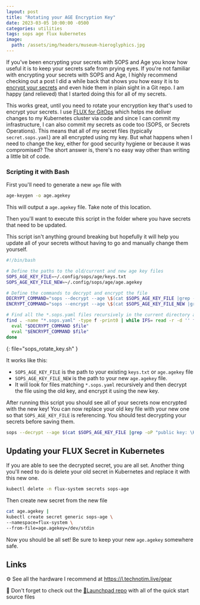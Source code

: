 ```yaml
---
layout: post
title: "Rotating your AGE Encryption Key"
date: 2023-03-05 10:00:00 -0500
categories: utilities
tags: sops age flux kubernetes
image:
  path: /assets/img/headers/museum-hieroglyphics.jpg
---
```


If you've been encrypting your secrets with SOPS and Age you know how useful it is to keep your secrets safe from prying eyes. If you're not familiar with encrypting your secrets with SOPS and Age, I highly recommend checking out a post I did a while back that shows you how easy it is to [encrypt your secrets](/posts/secret-encryption-sops) and even hide them in plain sight in a Git repo.  I am happy (and relieved) that I started doing this for all of my secrets.

This works great, until you need to rotate your encryption key that's used to encrypt your secrets. I use [FLUX for GitOps](/posts/flux-devops-gitops) which helps me deliver changes to my Kubernetes cluster via code and since I can commit my infrastructure, I can also commit my secrets as code too (SOPS, or Secrets Operations).  This means that all of my secret files (typically `secret.sops.yaml`) are all encrypted using my key.  But what happens when I need to change the key, either for good security hygiene or because it was compromised?  The short answer is, there's no easy way other than writing a little bit of code.

### Scripting it with Bash

First you'll need to generate a new `age` file with

```bash
age-keygen -o age.agekey
```

This will output a `age.agekey` file.  Take note of this location.

Then you'll want to execute this script in the folder where you have secrets that need to be updated.

This script isn't anything ground breaking but hopefully it will help you update all of your secrets without having to go and manually change them yourself.

```bash
#!/bin/bash

# Define the paths to the old/current and new age key files
SOPS_AGE_KEY_FILE=~/.config/sops/age/keys.txt
SOPS_AGE_KEY_FILE_NEW=~/.config/sops/age/age.agekey

# Define the commands to decrypt and encrypt the file
DECRYPT_COMMAND="sops --decrypt --age \$(cat $SOPS_AGE_KEY_FILE |grep -oP \"public key: \K(.*)\") --encrypted-regex '^(data|stringData)$' --in-place"
ENCRYPT_COMMAND="sops --encrypt --age \$(cat $SOPS_AGE_KEY_FILE_NEW |grep -oP \"public key: \K(.*)\") --encrypted-regex '^(data|stringData)$' --in-place"

# Find all the *.sops.yaml files recursively in the current directory and apply the decrypt and encrypt commands to them
find . -name "*.sops.yaml" -type f -print0 | while IFS= read -r -d '' file; do
  eval "$DECRYPT_COMMAND $file"
  eval "$ENCRYPT_COMMAND $file"
done
```
{: file="sops_rotate_key.sh" }

It works like this:

- `SOPS_AGE_KEY_FILE` is the path to your existing `keys.txt` or `age.agekey` file
- `SOPS_AGE_KEY_FILE_NEW` is the path to your new `age.agekey` file.
- It will look for files matching `*.sops.yaml` recursively and then decrypt the file using the old key, and encrypt it using the new key.

After running this script you should see all of your secrets now encrypted with the new key! You can now replace your old key file with your new one so that `SOPS_AGE_KEY_FILE` is referencing. You should test decrypting your secrets before saving them.

```bash
sops --decrypt --age $(cat $SOPS_AGE_KEY_FILE |grep -oP "public key: \K(.*)") --encrypted-regex '^(data|stringData)$' secret.sops.yaml
```

## Updating your FLUX Secret in Kubernetes

If you are able to see the decrypted secret, you are all set.  Another thing you'll need to do is delete your old secret in Kubernetes and replace it with this new one.

```bash
kubectl delete -n flux-system secrets sops-age
```

Then create new secret from the new file

```bash
cat age.agekey |
kubectl create secret generic sops-age \
--namespace=flux-system \
--from-file=age.agekey=/dev/stdin
```

Now you should be all set!  Be sure to keep your new `age.agekey` somewhere safe.

## Links

⚙️ See all the hardware I recommend at <https://l.technotim.live/gear>

🚀 Don't forget to check out the [🚀Launchpad repo](https://l.technotim.live/quick-start) with all of the quick start source files
